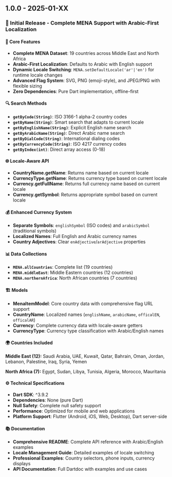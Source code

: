 ## 1.0.0 - 2025-01-XX

### 🚀 Initial Release - Complete MENA Support with Arabic-First Localization

#### **🌟 Core Features**

- **Complete MENA Dataset**: 19 countries across Middle East and North Africa
- **Arabic-First Localization**: Defaults to Arabic with English support
- **Dynamic Locale Switching**: `MENA.setDefaultLocale('ar'|'en')` for runtime locale changes
- **Advanced Flag System**: SVG, PNG (emoji-style), and JPEG/PNG with flexible sizing
- **Zero Dependencies**: Pure Dart implementation, offline-first

#### **🔍 Search Methods**

- **`getByCode(String)`**: ISO 3166-1 alpha-2 country codes
- **`getByName(String)`**: Smart search that adapts to current locale
- **`getByEnglishName(String)`**: Explicit English name search
- **`getByArabicName(String)`**: Direct Arabic name search
- **`getByDialCode(String)`**: International dialing codes
- **`getByCurrencyCode(String)`**: ISO 4217 currency codes
- **`getByIndex(int)`**: Direct array access (0-18)

#### **🌐 Locale-Aware API**

- **CountryName.getName**: Returns name based on current locale
- **CurrencyType.getName**: Returns currency type based on current locale
- **Currency.getFullName**: Returns full currency name based on current locale
- **Currency.getSymbol**: Returns appropriate symbol based on current locale

#### **💰 Enhanced Currency System**

- **Separate Symbols**: `englishSymbol` (ISO codes) and `arabicSymbol` (traditional symbols)
- **Localized Names**: Full English and Arabic currency names
- **Country Adjectives**: Clear `enAdjective`/`arAdjective` properties

#### **📊 Data Collections**

- **`MENA.allCountries`**: Complete list (19 countries)
- **`MENA.middleEast`**: Middle Eastern countries (12 countries)
- **`MENA.northernAfrica`**: North African countries (7 countries)

#### **🏗️ Models**

- **MenaItemModel**: Core country data with comprehensive flag URL support
- **CountryName**: Localized names (`englishName`, `arabicName`, `officalEN`, `officalAR`)
- **Currency**: Complete currency data with locale-aware getters
- **CurrencyType**: Currency type classification with Arabic/English names

#### **🌍 Countries Included**

**Middle East (12):** Saudi Arabia, UAE, Kuwait, Qatar, Bahrain, Oman, Jordan, Lebanon, Palestine, Iraq, Syria, Yemen

**North Africa (7):** Egypt, Sudan, Libya, Tunisia, Algeria, Morocco, Mauritania

#### **⚙️ Technical Specifications**

- **Dart SDK**: ^3.9.2
- **Dependencies**: None (pure Dart)
- **Null Safety**: Complete null safety support
- **Performance**: Optimized for mobile and web applications
- **Platform Support**: Flutter (Android, iOS, Web, Desktop), Dart server-side

#### **📚 Documentation**

- **Comprehensive README**: Complete API reference with Arabic/English examples
- **Locale Management Guide**: Detailed examples of locale switching
- **Professional Examples**: Country selectors, phone inputs, currency displays
- **API Documentation**: Full Dartdoc with examples and use cases
